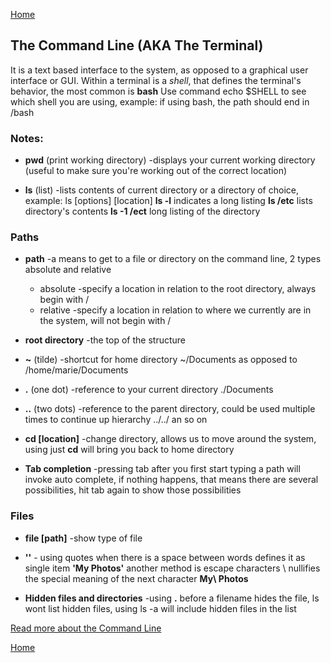 [Home](README.md)

## The Command Line (AKA The Terminal)

It is a text based interface to the system, as opposed to a graphical user interface or GUI.
Within a terminal is a *shell*, that defines the terminal's behavior, the most common is **bash**
Use command echo $SHELL to see which shell you are using, example: if using bash, the path should end in /bash

### Notes:
- **pwd** (print working directory) -displays your current working directory (useful to make sure you're working out of the correct location)

- **ls** (list) -lists contents of current directory or a directory of choice, example: ls [options] [location]
	**ls -l** indicates a long listing
	**ls /etc** lists directory's contents
	**ls -1 /ect** long listing of the directory

### Paths

- **path** -a means to get to a file or directory on the command line, 2 types absolute and relative
	- absolute -specify a location in relation to the root directory, always begin with /
	- relative -specify a location in relation to where we currently are in the system, will not begin with /

- **root directory** -the top of the structure

- **~** (tilde) -shortcut for home directory ~/Documents as opposed to /home/marie/Documents
- **.** (one dot) -reference to your current directory ./Documents
- **..** (two dots) -reference to the parent directory, could be used multiple times to continue up hierarchy ../../ an so on

- **cd [location]** -change directory, allows us to move around the system, using just **cd** will bring you back to home directory

-  **Tab completion** -pressing tab after you first start typing a path will invoke auto complete, if nothing happens, that means there are several possibilities, hit tab again to show those possibilities

### Files
- **file [path]** -show type of file
- **''** - using quotes when there is a space between words defines it as single item **'My Photos'**
another method is escape characters \ nullifies the special meaning of the next character **My\ Photos**

- **Hidden files and directories** -using **.** before a filename hides the file, ls wont list hidden files, using ls -a will include hidden files in the list

[Read more about the Command Line](https://ryanstutorials.net/linuxtutorial/commandline.php)

[Home](README.md)